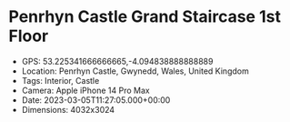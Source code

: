 # Penrhyn Castle Grand Staircase 1st Floor

- GPS: 53.225341666666665,-4.094838888888889
- Location: Penrhyn Castle, Gwynedd, Wales, United Kingdom
- Tags: Interior, Castle
- Camera: Apple iPhone 14 Pro Max
- Date: 2023-03-05T11:27:05.000+00:00
- Dimensions: 4032x3024
